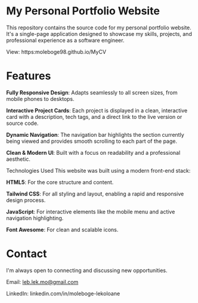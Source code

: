 # My Personal Portfolio Website
This repository contains the source code for my personal portfolio website. It's a single-page application designed to showcase my skills, projects, and professional experience as a software engineer.

View: https:moleboge98.github.io/MyCV

# Features
**Fully Responsive Design**: Adapts seamlessly to all screen sizes, from mobile phones to desktops.

**Interactive Project Cards**: Each project is displayed in a clean, interactive card with a description, tech tags, and a direct link to the live version or source code.

**Dynamic Navigation**: The navigation bar highlights the section currently being viewed and provides smooth scrolling to each part of the page.

**Clean & Modern UI**: Built with a focus on readability and a professional aesthetic.

Technologies Used
This website was built using a modern front-end stack:

**HTML5**: For the core structure and content.

**Tailwind CSS**: For all styling and layout, enabling a rapid and responsive design process.

**JavaScript**: For interactive elements like the mobile menu and active navigation highlighting.

**Font Awesome**: For clean and scalable icons.

# Contact
I'm always open to connecting and discussing new opportunities.

Email: leb.lek.mo@gmail.com

LinkedIn: linkedin.com/in/moleboge-lekoloane

